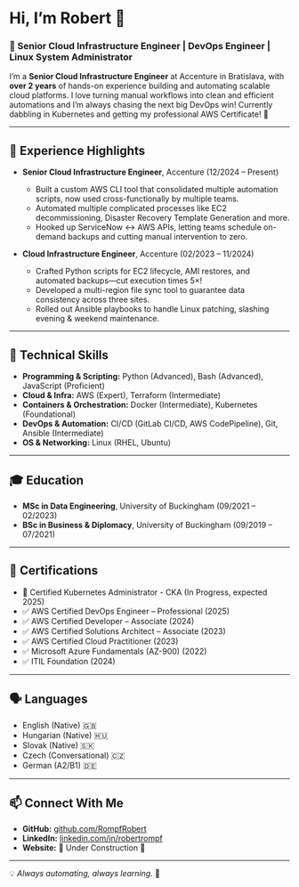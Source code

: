 # Hi, I’m Robert 👋

### 🚀 Senior Cloud Infrastructure Engineer | DevOps Engineer | Linux System Administrator

I’m a **Senior Cloud Infrastructure Engineer** at Accenture in Bratislava, with **over 2 years** of hands-on experience building and automating scalable cloud platforms. I love turning manual workflows into clean and efficient automations and I’m always chasing the next big DevOps win! Currently dabbling in Kubernetes and getting my professional AWS Certificate! 💪 

---

## 💼 Experience Highlights

- **Senior Cloud Infrastructure Engineer**, Accenture (12/2024 – Present)  
  - Built a custom AWS CLI tool that consolidated multiple automation scripts, now used cross-functionally by multiple teams.
  - Automated multiple complicated processes like EC2 decommissioning, Disaster Recovery Template Generation and more.
  - Hooked up ServiceNow ↔ AWS APIs, letting teams schedule on-demand backups and cutting manual intervention to zero.

- **Cloud Infrastructure Engineer**, Accenture (02/2023 – 11/2024)  
  - Crafted Python scripts for EC2 lifecycle, AMI restores, and automated backups—cut execution times 5×!
  - Developed a multi-region file sync tool to guarantee data consistency across three sites.
  - Rolled out Ansible playbooks to handle Linux patching, slashing evening & weekend maintenance.

---

## 🔧 Technical Skills

- **Programming & Scripting:** Python (Advanced), Bash (Advanced), JavaScript (Proficient)
- **Cloud & Infra:** AWS (Expert), Terraform (Intermediate)
- **Containers & Orchestration:** Docker (Intermediate), Kubernetes (Foundational)
- **DevOps & Automation:** CI/CD (GitLab CI/CD, AWS CodePipeline), Git, Ansible (Intermediate)
- **OS & Networking:** Linux (RHEL, Ubuntu)

---

## 🎓 Education

- **MSc in Data Engineering**, University of Buckingham (09/2021 – 02/2023)
- **BSc in Business & Diplomacy**, University of Buckingham (09/2019 – 07/2021)

---

## 📜 Certifications

- 🎯 Certified Kubernetes Administrator - CKA (In Progress, expected 2025)
- ✅ AWS Certified DevOps Engineer – Professional (2025)
- ✅ AWS Certified Developer – Associate (2024)  
- ✅ AWS Certified Solutions Architect – Associate (2023)  
- ✅ AWS Certified Cloud Practitioner (2023)  
- ✅ Microsoft Azure Fundamentals (AZ-900) (2022)  
- ✅ ITIL Foundation (2024)  

---

## 🗣️ Languages

- English (Native) 🇬🇧
- Hungarian (Native) 🇭🇺  
- Slovak (Native) 🇸🇰  
- Czech (Conversational) 🇨🇿  
- German (A2/B1) 🇩🇪  

---

## 📫 Connect With Me

- **GitHub:** [github.com/RompfRobert](https://github.com/RompfRobert)  
- **LinkedIn:** [linkedin.com/in/robertrompf](https://www.linkedin.com/in/robertrompf)  
- **Website:** 🚧 Under Construction 🚧  

---

💡 *Always automating, always learning.* 🚀
